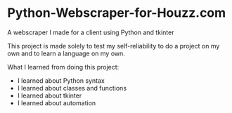 # Python-Webscraper-for-Houzz.com
A webscraper I made for a client using Python and tkinter

This project is made solely to test my self-reliability to do a project on my own and to learn a language on my own.

What I learned from doing this project:
- I learned about Python syntax
- I learned about classes and functions
- I learned about tkinter
- I learned about automation
